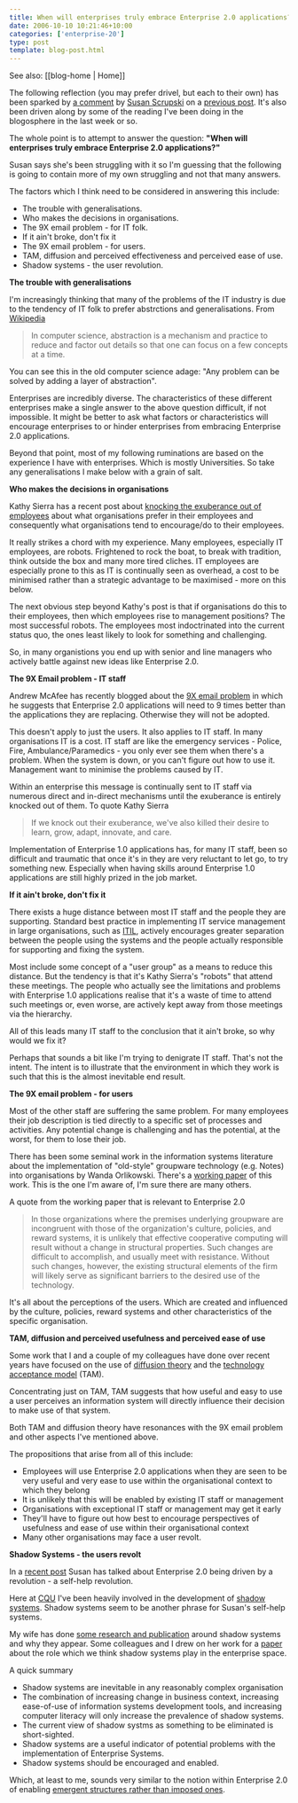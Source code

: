 ```yaml
---
title: When will enterprises truly embrace Enterprise 2.0 applications?
date: 2006-10-10 10:21:46+10:00
categories: ['enterprise-20']
type: post
template: blog-post.html
---
```


See also: [[blog-home | Home]]

The following reflection (you may prefer drivel, but each to their own) has been sparked by [a comment](http://cq-pan.cqu.edu.au/david-jones/blog/?p=44#comment-17) by [Susan Scrupski](http://susanitsa.wordpress.com/) on a [previous post](http://cq-pan.cqu.edu.au/david-jones/blog/?p=44). It's also been driven along by some of the reading I've been doing in the blogosphere in the last week or so.

The whole point is to attempt to answer the question: **"When will enterprises truly embrace Enterprise 2.0 applications?"**

Susan says she's been struggling with it so I'm guessing that the following is going to contain more of my own struggling and not that many answers.

The factors which I think need to be considered in answering this include:

- The trouble with generalisations.
- Who makes the decisions in organisations.
- The 9X email problem - for IT folk.
- If it ain't broke, don't fix it
- The 9X email problem - for users.
- TAM, diffusion and perceived effectiveness and perceived ease of use.
- Shadow systems - the user revolution.

**The trouble with generalisations**

I'm increasingly thinking that many of the problems of the IT industry is due to the tendency of IT folk to prefer abstrctions and generalisations. From [Wikipedia](http://en.wikipedia.org/wiki/Abstraction_\(computer_science\))

> In computer science, abstraction is a mechanism and practice to reduce and factor out details so that one can focus on a few concepts at a time.

You can see this in the old computer science adage: "Any problem can be solved by adding a layer of abstraction".

Enterprises are incredibly diverse. The characteristics of these different enterprises make a single answer to the above question difficult, if not impossible. It might be better to ask what factors or characteristics will encourage enterprises to or hinder enterprises from embracing Enterprise 2.0 applications.

Beyond that point, most of my following ruminations are based on the experience I have with enterprises. Which is mostly Universities. So take any generalisations I make below with a grain of salt.

**Who makes the decisions in organisations**

Kathy Sierra has a recent post about [knocking the exuberance out of employees](http://headrush.typepad.com/creating_passionate_users/2006/10/knocking_the_ex.html) about what organisations prefer in their employees and consequently what organisations tend to encourage/do to their employees.

It really strikes a chord with my experience. Many employees, especially IT employees, are robots. Frightened to rock the boat, to break with tradition, think outside the box and many more tired cliches. IT employees are especially prone to this as IT is continually seen as overhead, a cost to be minimised rather than a strategic advantage to be maximised - more on this below.

The next obvious step beyond Kathy's post is that if organisations do this to their employees, then which employees rise to management positions? The most successful robots. The employees most indoctrinated into the current status quo, the ones least likely to look for something and challenging.

So, in many organistions you end up with senior and line managers who actively battle against new ideas like Enterprise 2.0.

**The 9X Email problem - IT staff**

Andrew McAfee has recently blogged about the [9X email problem](http://blog.hbs.edu/faculty/amcafee/index.php/faculty_amcafee_v3/the_9x_email_problem/) in which he suggests that Enterprise 2.0 applications will need to 9 times better than the applications they are replacing. Otherwise they will not be adopted.

This doesn't apply to just the users. It also applies to IT staff. In many organisations IT is a cost. IT staff are like the emergency services - Police, Fire, Ambulance/Paramedics - you only ever see them when there's a problem. When the system is down, or you can't figure out how to use it. Management want to minimise the problems caused by IT.

Within an enterprise this message is continually sent to IT staff via numerous direct and in-direct mechanisms until the exuberance is entirely knocked out of them. To quote Kathy Sierra

> If we knock out their exuberance, we've also killed their desire to learn, grow, adapt, innovate, and care.

Implementation of Enterprise 1.0 applications has, for many IT staff, been so difficult and traumatic that once it's in they are very reluctant to let go, to try something new. Especially when having skills around Enterprise 1.0 applications are still highly prized in the job market.

**If it ain't broke, don't fix it**

There exists a huge distance between most IT staff and the people they are supporting. Standard best practice in implementing IT service management in large organisations, such as [ITIL](http://www.itil.co.uk/), actively encourages greater separation between the people using the systems and the people actually responsible for supporting and fixing the system.

Most include some concept of a "user group" as a means to reduce this distance. But the tendency is that it's Kathy Sierra's "robots" that attend these meetings. The people who actually see the limitations and problems with Enterprise 1.0 applications realise that it's a waste of time to attend such meetings or, even worse, are actively kept away from those meetings via the hierarchy.

All of this leads many IT staff to the conclusion that it ain't broke, so why would we fix it?

Perhaps that sounds a bit like I'm trying to denigrate IT staff. That's not the intent. The intent is to illustrate that the environment in which they work is such that this is the almost inevitable end result.

**The 9X email problem - for users**

Most of the other staff are suffering the same problem. For many employees their job description is tied directly to a specific set of processes and activities. Any potential change is challenging and has the potential, at the worst, for them to lose their job.

There has been some seminal work in the information systems literature about the implementation of "old-style" groupware technology (e.g. Notes) into organisations by Wanda Orlikowski. There's a [working paper](http://ccs.mit.edu/papers/CCSWP134.html) of this work. This is the one I'm aware of, I'm sure there are many others.

A quote from the working paper that is relevant to Enterprise 2.0

> In those organizations where the premises underlying groupware are incongruent with those of the organization's culture, policies, and reward systems, it is unlikely that effective cooperative computing will result without a change in structural properties. Such changes are difficult to accomplish, and usually meet with resistance. Without such changes, however, the existing structural elements of the firm will likely serve as significant barriers to the desired use of the technology.

It's all about the perceptions of the users. Which are created and influenced by the culture, policies, reward systems and other characteristics of the specific organisation.

**TAM, diffusion and perceived usefulness and perceived ease of use**

Some work that I and a couple of my colleagues have done over recent years have focused on the use of [diffusion theory](http://www.anu.edu.au/people/Roger.Clarke/SOS/InnDiff.html) and the [technology acceptance model](http://en.wikipedia.org/wiki/Technology_acceptance_model) (TAM).

Concentrating just on TAM, TAM suggests that how useful and easy to use a user perceives an information system will directly influence their decision to make use of that system.

Both TAM and diffusion theory have resonances with the 9X email problem and other aspects I've mentioned above.

The propositions that arise from all of this include:

- Employees will use Enterprise 2.0 applications when they are seen to be very useful and very ease to use within the organisational context to which they belong
- It is unlikely that this will be enabled by existing IT staff or management
- Organisations with exceptional IT staff or management may get it early
- They'll have to figure out how best to encourage perspectives of usefulness and ease of use within their organisational context
- Many other organisations may face a user revolt.

**Shadow Systems - the users revolt**

In a [recent post](http://susanitsa.wordpress.com/2006/10/07/revolutionary-holdout-maybe-bowie-not-lennon-definitely-not-lenin/) Susan has talked about Enterprise 2.0 being driven by a revolution - a self-help revolution.

Here at [CQU](http://www.cqu.edu.au/) I've been heavily involved in the development of [shadow systems](http://en.wikipedia.org/wiki/Shadow_system). Shadow systems seem to be another phrase for Susan's self-help systems.

My wife has done [some research and publication](http://cq-pan.cqu.edu.au/david-jones/Reading/PACIS.PDF) around shadow systems and why they appear. Some colleagues and I drew on her work for a [paper](http://cq-pan.cqu.edu.au/david-jones/Publications/Papers_and_Books/Shadow_Systems/) about the role which we think shadow systems play in the enterprise space.

A quick summary

- Shadow systems are inevitable in any reasonably complex organisation
- The combination of increasing change in business context, increasing ease-of-use of information systems development tools, and increasing computer literacy will only increase the prevalence of shadow systems.
- The current view of shadow systms as something to be eliminated is short-sighted.
- Shadow systems are a useful indicator of potential problems with the implementation of Enterprise Systems.
- Shadow systems should be encouraged and enabled.

Which, at least to me, sounds very similar to the notion within Enterprise 2.0 of enabling [emergent structures rather than imposed ones](http://blog.hbs.edu/faculty/amcafee/index.php/faculty_amcafee_v3/the_three_trends_underlying_enterprise_20/).
